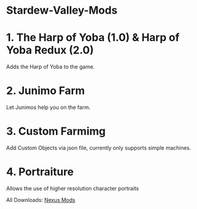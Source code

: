 # Stardew-Valley-Mods

# 1. The Harp of Yoba (1.0) & Harp of Yoba Redux (2.0)
Adds the Harp of Yoba to the game.

# 2. Junimo Farm
Let Junimos help you on the farm.

# 3. Custom Farmimg
Add Custom Objects via json file, currently only supports simple machines. 

# 4. Portraiture
Allows the use of higher resolution character portraits 

All Downloads: [Nexus Mods](http://www.nexusmods.com/stardewvalley/users/42440425/?tb=mods&pUp=1)

